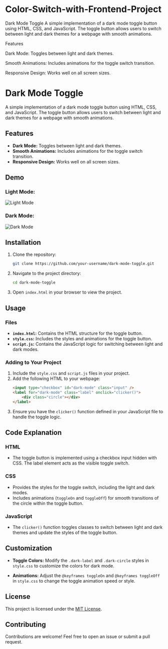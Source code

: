 # Color-Switch-with-Frontend-Project
Dark Mode Toggle  A simple implementation of a dark mode toggle button using HTML, CSS, and JavaScript. The toggle button allows users to switch between light and dark themes for a webpage with smooth animations.

Features

Dark Mode: Toggles between light and dark themes.

Smooth Animations: Includes animations for the toggle switch transition.

Responsive Design: Works well on all screen sizes.

# Dark Mode Toggle

A simple implementation of a dark mode toggle button using HTML, CSS, and JavaScript. The toggle button allows users to switch between light and dark themes for a webpage with smooth animations.

## Features

- **Dark Mode:** Toggles between light and dark themes.
- **Smooth Animations:** Includes animations for the toggle switch transition.
- **Responsive Design:** Works well on all screen sizes.

## Demo

### Light Mode:
![Light Mode](light-mode-demo.png)

### Dark Mode:
![Dark Mode](dark-mode-demo.png)

## Installation

1. Clone the repository:
   ```bash
   git clone https://github.com/your-username/dark-mode-toggle.git
   ```

2. Navigate to the project directory:
   ```bash
   cd dark-mode-toggle
   ```

3. Open `index.html` in your browser to view the project.

## Usage

### Files
- **`index.html`:** Contains the HTML structure for the toggle button.
- **`style.css`:** Includes the styles and animations for the toggle button.
- **`script.js`:** Contains the JavaScript logic for switching between light and dark modes.

### Adding to Your Project

1. Include the `style.css` and `script.js` files in your project.
2. Add the following HTML to your webpage:
   ```html
   <input type="checkbox" id="dark-mode" class="input" />
   <label for="dark-mode" class="label" onclick="clicker()">
       <div class="circle"></div>
   </label>
   ```
3. Ensure you have the `clicker()` function defined in your JavaScript file to handle the toggle logic.

## Code Explanation

### HTML
- The toggle button is implemented using a checkbox input hidden with CSS. The label element acts as the visible toggle switch.

### CSS
- Provides the styles for the toggle switch, including the light and dark modes.
- Includes animations (`toggleOn` and `toggleOff`) for smooth transitions of the circle within the toggle button.

### JavaScript
- The `clicker()` function toggles classes to switch between light and dark themes and update the styles of the toggle button.

## Customization

- **Toggle Colors:**
  Modify the `.dark-label` and `.dark-circle` styles in `style.css` to customize the colors for dark mode.

- **Animations:**
  Adjust the `@keyframes toggleOn` and `@keyframes toggleOff` in `style.css` to change the toggle animation speed or style.

## License

This project is licensed under the [MIT License](LICENSE).

## Contributing

Contributions are welcome! Feel free to open an issue or submit a pull request.



